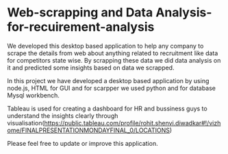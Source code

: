 # Web-scrapping and Data Analysis-for-recuirement-analysis

We developed this desktop based application to help any company to scrape the details from web about anything related to recruitment like data for competitors state wise. By scrapping these data we did data analysis on it and predicted some insights based on data we scrapped.

In this project we have developed a desktop based application by using node.js, HTML for GUI and for scarpper we used python and for database Mysql workbench.

Tableau is used for creating a dashboard for HR and bussiness guys to understand the insights clearly through visualisation(https://public.tableau.com/profile/rohit.shenvi.diwadkar#!/vizhome/FINALPRESENTATIONMONDAYFINAL_0/LOCATIONS)

Please feel free to update or improve this application.
